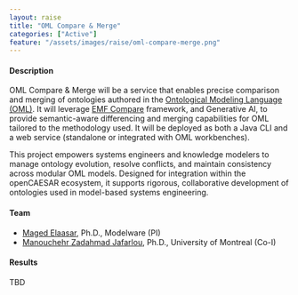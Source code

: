 ```yaml
---
layout: raise
title: "OML Compare & Merge"
categories: ["Active"]
feature: "/assets/images/raise/oml-compare-merge.png"
---
```


#### Description

OML Compare & Merge will be a service that enables precise comparison and merging of ontologies authored in the [Ontological Modeling Language (OML)](https://www.opencaesar.io/oml/). It will leverage [EMF Compare](https://eclipse.dev/emf/compare/) framework, and Generative AI, to provide semantic-aware differencing and merging capabilities for OML tailored to the methodology used. It will be deployed as both a Java CLI and a web service  (standalone or integrated with OML workbenches).

This project empowers systems engineers and knowledge modelers to manage ontology evolution, resolve conflicts, and maintain consistency across modular OML models. Designed for integration within the openCAESAR ecosystem, it supports rigorous, collaborative development of ontologies used in model-based systems engineering.


#### Team

- [Maged Elaasar](/maged-elaasar.html), Ph.D., Modelware (PI)
- [Manouchehr Zadahmad Jafarlou](https://ca.linkedin.com/in/manouchehr-zadahmad), Ph.D., University of Montreal (Co-I)

#### Results

TBD
